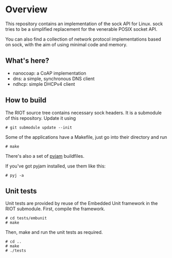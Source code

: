 # Overview

This repository contains an implementation of the sock API for Linux.
sock tries to be a simplified replacement for the venerable POSIX socket API.

You can also find a collection of network protocol implementations based on
sock, with the aim of using minimal code and memory.

## What's here?

- nanocoap: a CoAP implementation
- dns: a simple, synchronous DNS client
- ndhcp: simple DHCPv4 client

## How to build

The RIOT source tree contains necessary sock headers. It is a submodule of this repository.
Update it using

    # git submodule update --init

Some of the applications have a Makefile, just go into their directory and run

    # make

There's also a set of [pyjam](https://github.com/kaspar030/pyjam) buildfiles.

If you've got pyjam installed, use them like this:

    # pyj -a

## Unit tests

Unit tests are provided by reuse of the Embedded Unit framework in the RIOT submodule.
First, compile the framework.

    # cd tests/embunit
    # make

Then, make and run the unit tests as required.

    # cd ..
    # make
    # ./tests